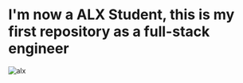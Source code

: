 # I'm now a ALX Student, this is my first repository as a full-stack engineer
![alx](https://user-images.githubusercontent.com/110563322/185378867-15f6a19c-a417-4012-9a69-ad8dc252d295.jpeg)
